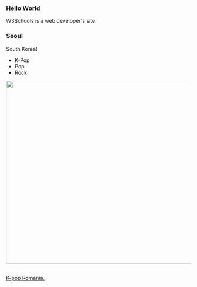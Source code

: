 
<!DOCTYPE html>
<html>
<head>
  <title>My First WebPage</title>
</head>
<body>

<h3>Hello World</h3>
<p title="About W3Schools">W3Schools is a web developer's site.</p>
<h3>Seoul</h3>
<p>South Korea!</p>

<ul>
<li>K-Pop</li>
<li>Pop</li>
<li>Rock</li>
</ul>

<img src="https://zatayat.com/uploaded/images/cute-korean-girl-facts_1_.jpg" 
width
="1000" 
height
="500">

<BR>
<a href="https://kpopro.com/">K-pop Romania.</a>


</body>
</html>
